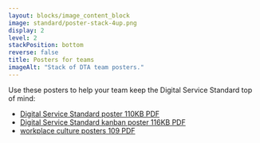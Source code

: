 ```yaml
---
layout: blocks/image_content_block
image: standard/poster-stack-4up.png
display: 2
level: 2
stackPosition: bottom
reverse: false
title: Posters for teams
imageAlt: "Stack of DTA team posters."
---
```

Use these posters to help your team keep the Digital Service Standard top of mind:

- [Digital Service Standard poster 110KB PDF](/assets/files/standard/digital-service-criteria-2017-poster.pdf)
- [Digital Service Standard kanban poster 116KB PDF](/assets/files/standard/digital-service-standard-kanban-poster.pdf)
- [workplace culture posters 109 PDF](/assets/files/design-principles/dta-culture-posters.pdf) 
